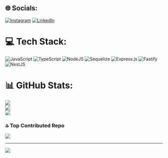 
## 🌐 Socials:
[![Instagram](https://img.shields.io/badge/Instagram-%23E4405F.svg?logo=Instagram&logoColor=white)](https://instagram.com/https://www.instagram.com/marcelo_norita/) [![LinkedIn](https://img.shields.io/badge/LinkedIn-%230077B5.svg?logo=linkedin&logoColor=white)](https://linkedin.com/in/https://br.linkedin.com/in/marcelo-norita-b648b318a) 

# 💻 Tech Stack:
![JavaScript](https://img.shields.io/badge/javascript-%23323330.svg?style=for-the-badge&logo=javascript&logoColor=%23F7DF1E) ![TypeScript](https://img.shields.io/badge/typescript-%23007ACC.svg?style=for-the-badge&logo=typescript&logoColor=white) ![NodeJS](https://img.shields.io/badge/node.js-6DA55F?style=for-the-badge&logo=node.js&logoColor=white) ![Sequelize](https://img.shields.io/badge/Sequelize-52B0E7?style=for-the-badge&logo=Sequelize&logoColor=white)   ![Express.js](https://img.shields.io/badge/express.js-%23404d59.svg?style=for-the-badge&logo=express&logoColor=%2361DAFB) ![Fastify](https://img.shields.io/badge/fastify-%23000000.svg?style=for-the-badge&logo=fastify&logoColor=white) ![NestJS](https://img.shields.io/badge/nestjs-%23E0234E.svg?style=for-the-badge&logo=nestjs&logoColor=white) 
# 📊 GitHub Stats:
![](https://github-readme-stats.vercel.app/api?username=Noritinho&theme=gruvbox&hide_border=false&include_all_commits=false&count_private=true)<br/>
![](https://github-readme-streak-stats.herokuapp.com/?user=Noritinho&theme=gruvbox&hide_border=false)<br/>
![](https://github-readme-stats.vercel.app/api/top-langs/?username=Noritinho&theme=gruvbox&hide_border=false&include_all_commits=false&count_private=true&layout=compact)

### 🔝 Top Contributed Repo
![](https://github-contributor-stats.vercel.app/api?username=Noritinho&limit=5&theme=gruvbox_light&combine_all_yearly_contributions=true)

---
[![](https://visitcount.itsvg.in/api?id=Noritinho&icon=0&color=2)](https://visitcount.itsvg.in)

<!-- Proudly created with GPRM ( https://gprm.itsvg.in ) -->

